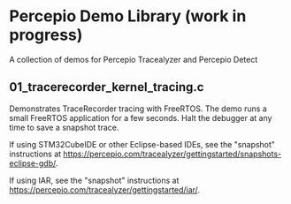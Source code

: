 # Percepio Demo Library (work in progress)
A collection of demos for Percepio Tracealyzer and Percepio Detect

## 01_tracerecorder_kernel_tracing.c
Demonstrates TraceRecorder tracing with FreeRTOS. The demo runs a small FreeRTOS application for a few seconds. Halt the debugger at any time to save a snapshot trace.

If using STM32CubeIDE or other Eclipse-based IDEs, see the "snapshot" instructions at https://percepio.com/tracealyzer/gettingstarted/snapshots-eclipse-gdb/.

If using IAR, see the "snapshot" instructions at https://percepio.com/tracealyzer/gettingstarted/iar/.
